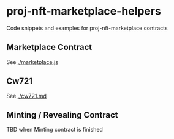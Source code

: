 # proj-nft-marketplace-helpers
Code snippets and examples for proj-nft-marketplace contracts

## Marketplace Contract
See [./marketplace.js](./marketplace.js)

## Cw721
See [./cw721.md](./cw721.md)

## Minting / Revealing Contract
TBD when Minting contract is finished
